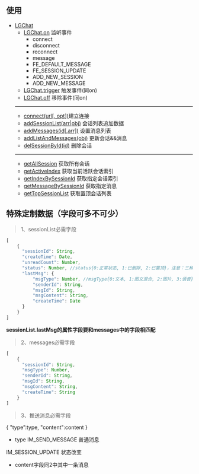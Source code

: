 ## 使用
- [LGChat](#dix)
  - [LGChat.on](#on) 监听事件
    - connect
    - disconnect
    - reconnect
    - message
    - FE_DEFAULT_MESSAGE
    - FE_SESSION_UPDATE
    - ADD_NEW_SESSION
    - ADD_NEW_MESSAGE
  - [LGChat.trigger](#trigger) 触发事件(同on)
  - [LGChat.off](#off) 移除事件(同on)
  ---
  - [connect(url[, opt])](#connect)建立连接
  - [addSessionList(arr|obj)](#addSessionList) 会话列表追加数据
  - [addMessages(id[,arr])](#addMessages) 设置消息列表
  - [addListAndMessages(obj)](#addListAndMessages) 更新会话&&消息
  - [delSessionById(id)](#delSessionById) 删除会话
  ---
  - [getAllSession](#getAllSession) 获取所有会话
  - [getActiveIndex](#getActiveIndex) 获取当前活跃会话索引
  - [getIndexBySessionId](#getIndexBySessionId) 获取指定会话索引
  - [getMessageBySessionId](#getMessageBySessionId) 获取指定消息
  - [getTopSessionList](#getTopSessionList) 获取置顶会话列表
  
## 特殊定制数据（字段可多不可少）

> 1、sessionList必需字段
```javascript
[
    {
      "sessionId": String, 
      "createTime": Date, 
      "unreadCount": Number, 
      "status": Number, //status{0:正常状态, 1:已删除, 2:已置顶}，注意：三种状态是互斥的
      "lastMsg": {
          "msgType": Number, //msgType{0:文本, 1:图文混合, 2:图片, 3:语音}
          "senderId": String, 
          "msgId": String, 
          "msgContent": String, 
          "createTime": Date
      }
    }
]
```
**sessionList.lastMsg的属性字段要和messages中的字段相匹配**

> 2、messages必需字段
```javascript
[
    {
      "sessionId": String,
      "msgType": Number, 
      "senderId": String, 
      "msgId": String, 
      "msgContent": String, 
      "createTime": String
    }
]
```

> 3、推送消息必需字段

{
  "type”:type,
  "content":content
}
* type
IM_SEND_MESSAGE     普通消息
  
IM_SESSION_UPDATE 状态改变

* content字段同2中其中一条消息
